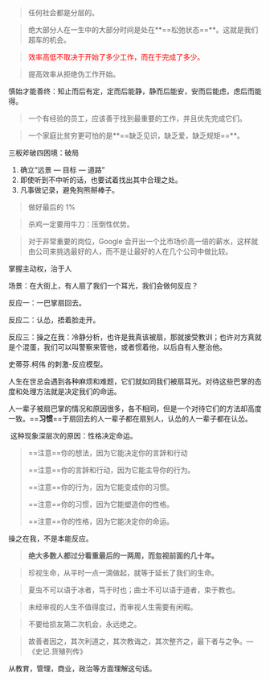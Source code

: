> 任何社会都是分层的。

> 绝大部分人在一生中的大部分时间是处在**==松弛状态==**。这就是我们超车的机会。

> <font color='red'>效率高低不取决于开始了多少工作，而在于完成了多少。</font>

> 提高效率从拒绝伪工作开始。

慎始才能善终：知止而后有定，定而后能静，静而后能安，安而后能虑，虑后而能得。

> 一个有经验的员工，应该善于找到最重要的工作，并且优先完成它们。

> 一个家庭比贫穷更可怕的是**==缺乏见识，缺乏爱，缺乏规矩==**。

三板斧破四困境：破局

1. 确立“远景 — 目标 — 道路”
2. 即使听到不中听的话，也要试着找出其中合理之处。
3. 凡事做记录，避免狗熊掰棒子。

> 做好最后的 1%

> 杀鸡一定要用牛刀：压倒性优势。

> 对于非常重要的岗位，Google 会开出一个比市场价高一倍的薪水，这样就由公司来挑选最好的人，而不是让最好的人在几个公司中做比较。

掌握主动权，治于人



场景：在大街上，有人扇了我们一个耳光，我们会做何反应？

反应一：一巴掌扇回去。

反应二：认怂，捂着脸走开。

反应三：操之在我：冷静分析，也许是我真该被扇，那就接受教训；也许对方真就是个混蛋，我们可以叫警察来管他，或者惯着他，以后自有人整治他。

史蒂芬.柯伟 的刺激-反应模型。



​	人生在世总会遇到各种麻烦和难题，它们就如同我们被扇耳光。对待这些巴掌的态度和处理方法就是决定我们的命运。

​	人一辈子被扇巴掌的情况和原因很多，各不相同，但是一个对待它们的方法却高度一致。==**习惯**==于扇回去的人一辈子都在扇别人，认怂的人一辈子都在认怂。

​	这种现象深层次的原因：性格决定命运。

> ==注意==你的想法，因为它能决定你的言辞和行动
>
> ==注意==你的言辞和行动，因为它能主导你的行为。
>
> ==注意==你的行为，因为它能变成你的习惯。
>
> ==注意==你的习惯，因为它能塑造你的性格。
>
> ==注意==你的性格，因为它能决定你的命运。

操之在我，不是本能反应。



> **绝大多数人都过分看重最后的一两周，而忽视前面的几十年。**

> 珍视生命，从平时一点一滴做起，就等于延长了我们的生命。

> 夏虫不可以语于冰者，笃于时也；曲士不可以语于道者，束于教也。

> 未经审视的人生不值得度过，而审视人生需要有闲暇。

> 不要给损友第二次机会，永远绝之。



> 故善者因之，其次利道之，其次教诲之，其次整齐之，最下者与之争。—《史记.货殖列传》

从教育，管理，商业，政治等方面理解这句话。

